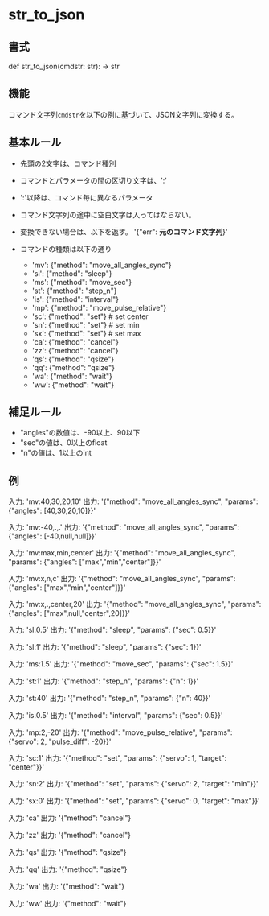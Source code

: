 # str_to_json

## 書式

def str_to_json(cmdstr: str): -> str

## 機能

コマンド文字列`cmdstr`を以下の例に基づいて、JSON文字列に変換する。

## 基本ルール

- 先頭の2文字は、コマンド種別

- コマンドとパラメータの間の区切り文字は、':'

- ':'以降は、コマンド毎に異なるパラメータ

- コマンド文字列の途中に空白文字は入ってはならない。

- 変換できない場合は、以下を返す。
  '{"err": **元のコマンド文字列**}'

- コマンドの種類は以下の通り
  - 'mv': {"method": "move_all_angles_sync"}
  - 'sl': {"method": "sleep"}
  - 'ms': {"method": "move_sec"}
  - 'st': {"method": "step_n"}
  - 'is': {"method": "interval"}
  - 'mp': {"method": "move_pulse_relative"}
  - 'sc': {"method": "set"}  # set center
  - 'sn': {"method": "set"}  # set min
  - 'sx': {"method": "set"}  # set max
  - 'ca': {"method": "cancel"}
  - 'zz': {"method": "cancel"}
  - 'qs': {"method": "qsize"}
  - 'qq': {"method": "qsize"}
  - 'wa': {"method": "wait"}
  - 'ww': {"method": "wait"}

## 補足ルール

- "angles"の数値は、-90以上、90以下
- "sec"の値は、0以上のfloat
- "n"の値は、1以上のint

## 例

入力: 'mv:40,30,20,10'
出力: '{"method": "move_all_angles_sync", "params": {"angles": [40,30,20,10]}}'

入力: 'mv:-40,.,.'
出力: '{"method": "move_all_angles_sync", "params": {"angles": [-40,null,null]}}'

入力: 'mv:max,min,center'
出力: '{"method": "move_all_angles_sync", "params": {"angles": ["max","min","center"]}}'

入力: 'mv:x,n,c'
出力: '{"method": "move_all_angles_sync", "params": {"angles": ["max","min","center"]}}'

入力: 'mv:x,.,center,20'
出力: '{"method": "move_all_angles_sync", "params": {"angles": ["max",null,"center",20]}}'

入力: 'sl:0.5'
出力: '{"method": "sleep", "params": {"sec": 0.5}}'

入力: 'sl:1'
出力: '{"method": "sleep", "params": {"sec": 1}}'

入力: 'ms:1.5'
出力: '{"method": "move_sec", "params": {"sec": 1.5}}'

入力: 'st:1'
出力: '{"method": "step_n", "params": {"n": 1}}'

入力: 'st:40'
出力: '{"method": "step_n", "params": {"n": 40}}'

入力: 'is:0.5'
出力: '{"method": "interval", "params": {"sec": 0.5}}'

入力: 'mp:2,-20'
出力: '{"method": "move_pulse_relative", "params": {"servo": 2, "pulse_diff": -20}}'

入力: 'sc:1'
出力: '{"method": "set", "params": {"servo": 1, "target": "center"}}'

入力: 'sn:2'
出力: '{"method": "set", "params": {"servo": 2, "target": "min"}}'

入力: 'sx:0'
出力: '{"method": "set", "params": {"servo": 0, "target": "max"}}'

入力: 'ca'
出力: '{"method": "cancel"}

入力: 'zz'
出力: '{"method": "cancel"}

入力: 'qs'
出力: '{"method": "qsize"}

入力: 'qq'
出力: '{"method": "qsize"}

入力: 'wa'
出力: '{"method": "wait"}

入力: 'ww'
出力: '{"method": "wait"}
